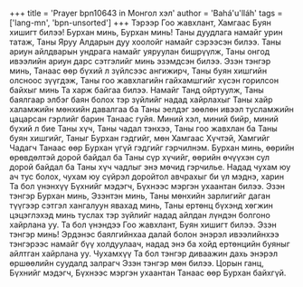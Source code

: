 +++
title = 'Prayer bpn10643 in Монгол хэл'
author = 'Bahá'u'lláh'
tags = ['lang-mn', 'bpn-unsorted']
+++
Тэрээр Гоо жавхлант, Хамгаас Буян хишигт билээ!  Бурхан минь, Бурхан минь!  Таны дуудлага намайг урин татаж, Таны Яруу Алдарын дуу хоолойг намайг сэрээсэн билээ.  Таны ариун айлдварын ундрага намайг уяруулан бишрүүлж, Таны онгод ивээлийн ариун дарс сэтгэлийг минь эзэмдсэн билээ.  Эзэн тэнгэр минь, Танаас өөр бүхий л зүйлсээс ангижирч, Таны буян хишгийн олсноос зүүгдэж, Таны гоо жавхлагийн гайхамшгийг хүсэн горилсон байхыг минь Та харж байгаа билээ.  Намайг Танд ойртуулж, Таны баялгаар элбэг баян болох тэр зүйлийг надад хайрлахыг Таны хайр халамжийн мөнхийн давалгаа ба Таны эелдэг зөөлөн ивээл тусламжийн цацарсан гэрлийг барин Танаас гуйя.  Миний хэл, миний бийр, миний бүхий л бие Таны хүч, Таны чадал тэнхээ, Таны гоо жавхлан ба Таны буян хишгийг, Таныг Бурхан гэдгийг, мөн Хамгаас Хүчтэй, Хамгийг Чадагч Танаас өөр Бурхан үгүй гэдгийг гэрчилнэм. 
Бурхан минь, өөрийн өрөвдөлтэй дорой байдал ба Таны сүр хүчийг, өөрийн өчүүхэн сул дорой байдал ба Таны хүч чадлыг энэ мөчид гэрчилье.   Надад чухам юу ач тус болох, чухам юу сүйрэл доройтол авчрахыг би үл мэднэ, харин Та бол үнэнхүү Бүхнийг мэдэгч, Бүхнээс мэргэн ухаантан билээ.  Эзэн тэнгэр Бурхан минь, Эзэнтэн минь, Таны мөнхийн зарлигийг даган түүгээр сэтгэл хангалуун явахад минь, Таны ертөнц бүхэнд хөгжин цэцэглэхэд минь туслах тэр зүйлийг надад айлдан лүндэн болгоно хайрлана уу.  Та бол үнэндээ Гоо жавхлант, Буян хишигт билээ. 
Эзэн тэнгэр  минь!  Эрдэнэс баялгийнхаа далай болон энэрэл ивээлийнхээ тэнгэрээс намайг бүү холдуулаач, надад энэ ба хойд ертөнцийн буяныг айлтган хайрлана уу.  Чухамхүү Та бол тэнгэр диваажин дахь энэрэл өршөөлийн суудалд залрагч Эзэн тэнгэр мөн билээ.  Цорын ганц, Бүхнийг мэдэгч, Бүхнээс мэргэн ухаантан Танаас өөр Бурхан байхгүй.

